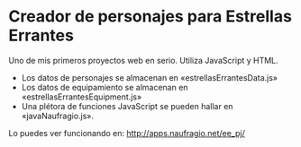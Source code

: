 # Creador de personajes para Estrellas Errantes

Uno de mis primeros proyectos web en serio. Utiliza JavaScript y HTML.

- Los datos de personajes se almacenan en «estrellasErrantesData.js»
- Los datos de equipamiento se almacenan en «estrellasErrantesEquipment.js»
- Una plétora de funciones JavaScript se pueden hallar en «javaNaufragio.js».

Lo puedes ver funcionando en: http://apps.naufragio.net/ee_pj/
